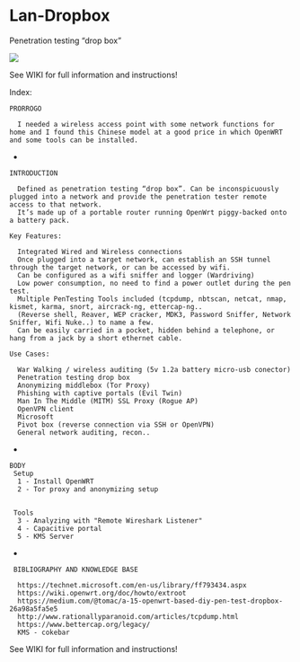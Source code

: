 # Lan-Dropbox

Penetration testing “drop box”

![](https://github.com/pollonegro/Lan-Dropbox/blob/master/img/1.png)

See WIKI for full information and instructions!

   Index:

    PRORROGO

      I needed a wireless access point with some network functions for home and I found this Chinese model at a good price in which OpenWRT and some tools can be installed.

-

    INTRODUCTION

      Defined as penetration testing “drop box”. Can be inconspicuously plugged into a network and provide the penetration tester remote access to that network. 
      It’s made up of a portable router running OpenWrt piggy-backed onto a battery pack.

    Key Features:
    
      Integrated Wired and Wireless connections
      Once plugged into a target network, can establish an SSH tunnel through the target network, or can be accessed by wifi.
      Can be configured as a wifi sniffer and logger (Wardriving)
      Low power consumption, no need to find a power outlet during the pen test.
      Multiple PenTesting Tools included (tcpdump, nbtscan, netcat, nmap, kismet, karma, snort, aircrack-ng, ettercap-ng.. 
      (Reverse shell, Reaver, WEP cracker, MDK3, Password Sniffer, Network Sniffer, Wifi Nuke..) to name a few.
      Can be easily carried in a pocket, hidden behind a telephone, or hang from a jack by a short ethernet cable.

    Use Cases:
    
      War Walking / wireless auditing (5v 1.2a battery micro-usb conector)
      Penetration testing drop box
      Anonymizing middlebox (Tor Proxy)
      Phishing with captive portals (Evil Twin)
      Man In The Middle (MITM) SSL Proxy (Rogue AP)
      OpenVPN client
      Microsoft 
      Pivot box (reverse connection via SSH or OpenVPN)
      General network auditing, recon..

-


    BODY
     Setup
      1 - Install OpenWRT
      2 - Tor proxy and anonymizing setup
  
  
     Tools
      3 - Analyzing with "Remote Wireshark Listener"
      4 - Capacitive portal
      5 - KMS Server

-


     BIBLIOGRAPHY AND KNOWLEDGE BASE

      https://technet.microsoft.com/en-us/library/ff793434.aspx
      https://wiki.openwrt.org/doc/howto/extroot 
      https://medium.com/@tomac/a-15-openwrt-based-diy-pen-test-dropbox-26a98a5fa5e5             
      http://www.rationallyparanoid.com/articles/tcpdump.html 
      https://www.bettercap.org/legacy/ 
      KMS - cokebar


See WIKI for full information and instructions!
